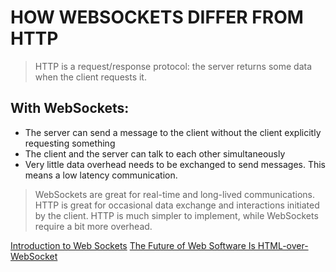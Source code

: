 # HOW WEBSOCKETS DIFFER FROM HTTP
> HTTP is a request/response protocol: the server returns some data when the client requests it.

## With WebSockets:
* The server can send a message to the client without the client explicitly requesting something
* The client and the server can talk to each other simultaneously
* Very little data overhead needs to be exchanged to send messages. This means a low latency communication.

> WebSockets are great for real-time and long-lived communications.
> HTTP is great for occasional data exchange and interactions initiated by the client.
> HTTP is much simpler to implement, while WebSockets require a bit more overhead.

[Introduction to Web Sockets](https://flaviocopes.com/websockets/)
[The Future of Web Software Is HTML-over-WebSocket](https://alistapart.com/article/the-future-of-web-software-is-html-over-websockets/)